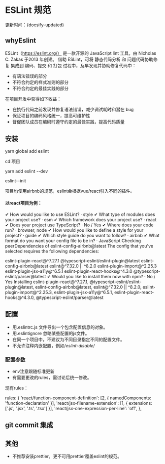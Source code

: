 # ESLint 规范
更新时间：{docsify-updated}

## whyEslint

ESLint（https://eslint.org/） 是一款开源的 JavaScript lint 工具，由 Nicholas C. Zakas 于2013 年创建。
借助 ESLint，可将 静态代码分析 和 问题代码协助修复 集成到 编码、提交 和 打包 过程中，及早发现并协助修复代码中：

- 有语法错误的部分
- 不符合约定的样式准则的部分
- 不符合约定的最佳实践的部分

在项目开发中获得如下收益：

- 在执行代码之前发现并修复语法错误，减少调试耗时和潜在 bug
- 保证项目的编码风格统一，提高可维护性
- 督促团队成员在编码时遵守约定的最佳实践，提高代码质量


## 安装

yarn global add eslint

cd 项目

yarn add eslint --dev

eslint--init

项目均使用airbnb的规范，eslint会根据vue/react引入不同的插件。

#### 以react项目为例：

✔ How would you like to use ESLint? · style
✔ What type of modules does your project use? · esm
✔ Which framework does your project use? · react
✔ Does your project use TypeScript? · No / Yes
✔ Where does your code run? · browser, node
✔ How would you like to define a style for your project? · guide
✔ Which style guide do you want to follow? · airbnb
✔ What format do you want your config file to be in? · JavaScript
Checking peerDependencies of eslint-config-airbnb@latest
The config that you've selected requires the following dependencies:

eslint-plugin-react@^7.27.1 @typescript-eslint/eslint-plugin@latest eslint-config-airbnb@latest eslint@^7.32.0 || ^8.2.0 eslint-plugin-import@^2.25.3 eslint-plugin-jsx-a11y@^6.5.1 eslint-plugin-react-hooks@^4.3.0 @typescript-eslint/parser@latest
✔ Would you like to install them now with npm? · No / Yes
Installing eslint-plugin-react@^7.27.1, @typescript-eslint/eslint-plugin@latest, eslint-config-airbnb@latest, eslint@^7.32.0 || ^8.2.0, eslint-plugin-import@^2.25.3, eslint-plugin-jsx-a11y@^6.5.1, eslint-plugin-react-hooks@^4.3.0, @typescript-eslint/parser@latest


## 配置

- 用.eslintrc.js 文件导出一个包含配置信息的对象。
- 用.eslintignore 忽略某些配置的js文件。
- 在同一个项目中，不建议为不同目录指定不同的配置文件。
- 不允许注释内嵌配置，例如/*eslint-disable*/

### 配置参数

- env注意跟随标准更新
- 有需要更改的rules，需讨论后统一修改。

现有rules：

rules: {
    'react/function-component-definition': [2, { namedComponents: 'function-declaration' }],
    'react/jsx-filename-extension': [1, { extensions: ['.js', '.jsx', '.ts', '.tsx'] }],
    'react/jsx-one-expression-per-line': 'off',
},



## git commit 集成




## 其他
- 不推荐安装prettier，更不可用prettier覆盖eslint的规范。


